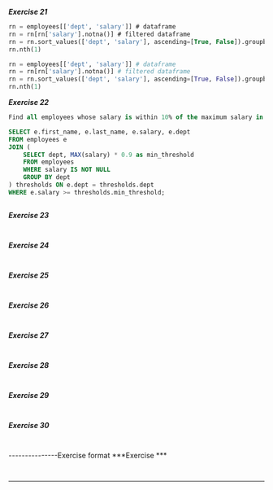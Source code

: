 ***Exercise 21***
```sql
rn = employees[['dept', 'salary']] # dataframe
rn = rn[rn['salary'].notna()] # filtered dataframe
rn = rn.sort_values(['dept', 'salary'], ascending=[True, False]).groupby('dept')['salary'] # grouped object after sorting
rn.nth(1)
```

```python
rn = employees[['dept', 'salary']] # dataframe
rn = rn[rn['salary'].notna()] # filtered dataframe
rn = rn.sort_values(['dept', 'salary'], ascending=[True, False]).groupby('dept')['salary'] # grouped object after sorting
rn.nth(1)
```
***Exercise 22***
```sql
Find all employees whose salary is within 10% of the maximum salary in their department.

SELECT e.first_name, e.last_name, e.salary, e.dept
FROM employees e
JOIN (
    SELECT dept, MAX(salary) * 0.9 as min_threshold
    FROM employees
    WHERE salary IS NOT NULL
    GROUP BY dept
) thresholds ON e.dept = thresholds.dept
WHERE e.salary >= thresholds.min_threshold;
```

```python

```
***Exercise 23***
```sql

```

```python

```
***Exercise 24***
```sql

```

```python

```
***Exercise 25***
```sql

```

```python

```
***Exercise 26***
```sql

```

```python

```
***Exercise 27***
```sql

```

```python

```
***Exercise 28***
```sql

```

```python

```
***Exercise 29***
```sql

```

```python

```
***Exercise 30***
```sql

```

```python

```


---------------Exercise format
***Exercise ***
```sql

```

```python

```
---------------
